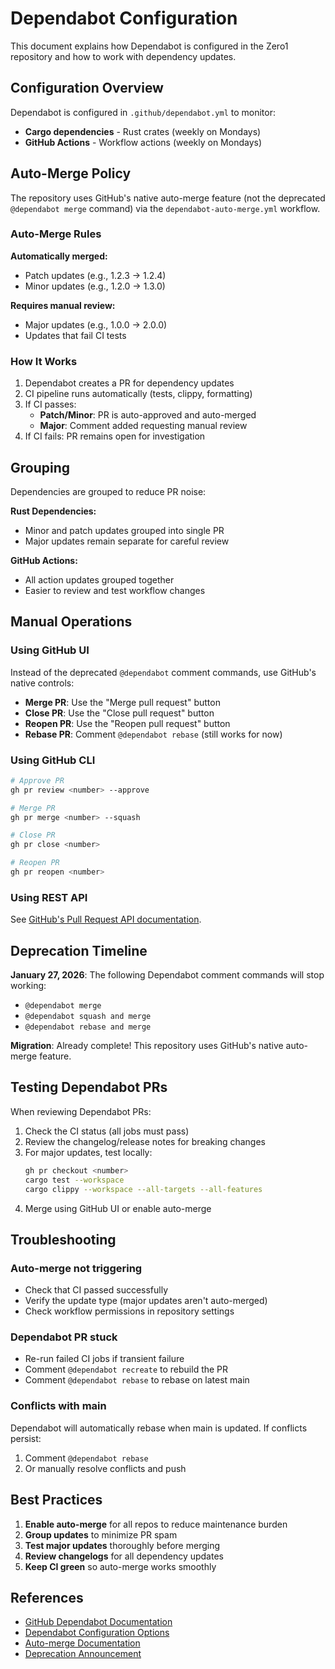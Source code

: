 # Dependabot Configuration

This document explains how Dependabot is configured in the Zero1 repository and how to work with dependency updates.

## Configuration Overview

Dependabot is configured in `.github/dependabot.yml` to monitor:
- **Cargo dependencies** - Rust crates (weekly on Mondays)
- **GitHub Actions** - Workflow actions (weekly on Mondays)

## Auto-Merge Policy

The repository uses GitHub's native auto-merge feature (not the deprecated `@dependabot merge` command) via the `dependabot-auto-merge.yml` workflow.

### Auto-Merge Rules

**Automatically merged:**
- Patch updates (e.g., 1.2.3 → 1.2.4)
- Minor updates (e.g., 1.2.0 → 1.3.0)

**Requires manual review:**
- Major updates (e.g., 1.0.0 → 2.0.0)
- Updates that fail CI tests

### How It Works

1. Dependabot creates a PR for dependency updates
2. CI pipeline runs automatically (tests, clippy, formatting)
3. If CI passes:
   - **Patch/Minor**: PR is auto-approved and auto-merged
   - **Major**: Comment added requesting manual review
4. If CI fails: PR remains open for investigation

## Grouping

Dependencies are grouped to reduce PR noise:

**Rust Dependencies:**
- Minor and patch updates grouped into single PR
- Major updates remain separate for careful review

**GitHub Actions:**
- All action updates grouped together
- Easier to review and test workflow changes

## Manual Operations

### Using GitHub UI

Instead of the deprecated `@dependabot` comment commands, use GitHub's native controls:

- **Merge PR**: Use the "Merge pull request" button
- **Close PR**: Use the "Close pull request" button
- **Reopen PR**: Use the "Reopen pull request" button
- **Rebase PR**: Comment `@dependabot rebase` (still works for now)

### Using GitHub CLI

```bash
# Approve PR
gh pr review <number> --approve

# Merge PR
gh pr merge <number> --squash

# Close PR
gh pr close <number>

# Reopen PR
gh pr reopen <number>
```

### Using REST API

See [GitHub's Pull Request API documentation](https://docs.github.com/en/rest/pulls).

## Deprecation Timeline

**January 27, 2026**: The following Dependabot comment commands will stop working:
- `@dependabot merge`
- `@dependabot squash and merge`
- `@dependabot rebase and merge`

**Migration**: Already complete! This repository uses GitHub's native auto-merge feature.

## Testing Dependabot PRs

When reviewing Dependabot PRs:

1. Check the CI status (all jobs must pass)
2. Review the changelog/release notes for breaking changes
3. For major updates, test locally:
   ```bash
   gh pr checkout <number>
   cargo test --workspace
   cargo clippy --workspace --all-targets --all-features
   ```
4. Merge using GitHub UI or enable auto-merge

## Troubleshooting

### Auto-merge not triggering

- Check that CI passed successfully
- Verify the update type (major updates aren't auto-merged)
- Check workflow permissions in repository settings

### Dependabot PR stuck

- Re-run failed CI jobs if transient failure
- Comment `@dependabot recreate` to rebuild the PR
- Comment `@dependabot rebase` to rebase on latest main

### Conflicts with main

Dependabot will automatically rebase when main is updated. If conflicts persist:
1. Comment `@dependabot rebase`
2. Or manually resolve conflicts and push

## Best Practices

1. **Enable auto-merge** for all repos to reduce maintenance burden
2. **Group updates** to minimize PR spam
3. **Test major updates** thoroughly before merging
4. **Review changelogs** for all dependency updates
5. **Keep CI green** so auto-merge works smoothly

## References

- [GitHub Dependabot Documentation](https://docs.github.com/en/code-security/dependabot)
- [Dependabot Configuration Options](https://docs.github.com/en/code-security/dependabot/dependabot-version-updates/configuration-options-for-the-dependabot.yml-file)
- [Auto-merge Documentation](https://docs.github.com/en/pull-requests/collaborating-with-pull-requests/incorporating-changes-from-a-pull-request/automatically-merging-a-pull-request)
- [Deprecation Announcement](https://github.blog/changelog/2025-10-06-upcoming-changes-to-github-dependabot-pull-request-comment-commands/)
